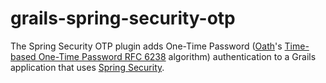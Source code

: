 grails-spring-security-otp
==========================

The Spring Security OTP plugin adds One-Time Password ([Oath][oath]'s [Time-based One-Time Password RFC 6238][rfc6238] algorithm) authentication to a Grails application that uses [Spring Security][spring-security].

[oath]:http://www.openauthentication.org/
[rfc6238]:http://tools.ietf.org/html/rfc6238
[spring-security]:http://www.springsource.org/spring-security